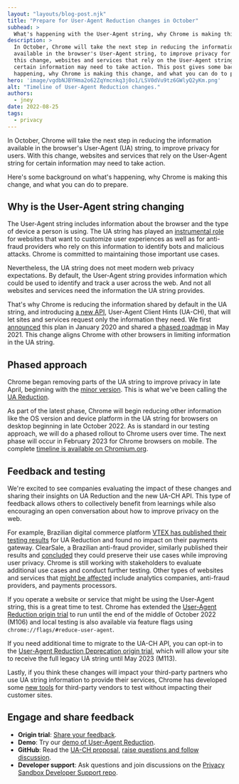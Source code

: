 ```yaml
---
layout: "layouts/blog-post.njk"
title: "Prepare for User-Agent Reduction changes in October"
subhead: > 
  What's happening with the User-Agent string, why Chrome is making this change, and what you can do to prepare.
description: >
  In October, Chrome will take the next step in reducing the information
  available in the browser's User-Agent string, to improve privacy for users. With
  this change, websites and services that rely on the User-Agent string for
  certain information may need to take action. This post gives some background on what's
  happening, why Chrome is making this change, and what you can do to prepare.
hero: 'image/vgdbNJBYHma2o62ZqYmcnkq3j0o1/LSV0dVu9tz6GWlyQ2yKm.png'
alt: "Timeline of User-Agent Reduction changes."
authors:
  - jney
date: 2022-08-25
tags:
  - privacy
---
```


In October, Chrome will take the next step in reducing the information
available in the browser's User-Agent (UA) string, to improve privacy for users. With
this change, websites and services that rely on the User-Agent string for
certain information may need to take action.

Here's some background on what's happening, why Chrome is making this change,
and what you can do to prepare.

## Why is the User-Agent string changing

The User-Agent string includes information about the browser and the type
of device a person is using. The UA string has played an [instrumental
role](https://www.rfc-editor.org/rfc/rfc1945#section-10.15) for websites that
want to customize user experiences as well as for anti-fraud providers who rely
on this information to identify bots and malicious attacks. Chrome is committed
to maintaining those important use cases.

Nevertheless, the UA string does not meet modern web privacy expectations. By
default, the User-Agent string provides information which could be used to
identify and track a user across the web. And not all websites and services need
the information the UA string provides.

That's why Chrome is reducing the information shared by default in the UA
string, and introducing [a new API](https://web.dev/user-agent-client-hints/),
User-Agent Client Hints (UA-CH), that will let sites and services request only
the information they need.  We first
[announced](https://groups.google.com/a/chromium.org/g/blink-dev/c/-2JIRNMWJ7s/m/yHe4tQNLCgAJ)
this plan in January 2020 and shared a
[phased roadmap](https://blog.chromium.org/2021/05/update-on-user-agent-string-reduction.html)
in May 2021. This change aligns Chrome with other browsers in limiting
information in the UA string.

## Phased approach

Chrome began removing parts of the UA string to improve privacy in late April, 
beginning with the [minor
version](https://chromestatus.com/feature/6311349754789888). This is what we've
been calling the
[UA Reduction](/docs/privacy-sandbox/user-agent/).

As part of the latest phase, Chrome will begin reducing other information like
the OS version and device platform in the UA string for browsers on desktop
beginning in late October 2022. As is standard in our testing approach, we will
do a phased rollout to Chrome users over time. The next phase will occur in
February 2023 for Chrome browsers on mobile. The complete [timeline is available
on
Chromium.org](https://www.chromium.org/updates/ua-reduction/#proposed-rollout-plan).

## Feedback and testing

We're excited to see companies evaluating the impact of these changes and
sharing their insights on UA Reduction and the new UA-CH API. This type of
feedback allows others to collectively benefit from learnings while also
encouraging an open conversation about how to improve privacy on the web.

For example, Brazilian digital commerce platform [VTEX
has published their testing results](https://github.com/WICG/ua-client-hints/issues/314)
for UA Reduction and found no impact on their payments gateway. ClearSale, a
Brazilian anti-fraud provider, similarly published their results and
[concluded](https://github.com/WICG/ua-client-hints/issues/315) they could
preserve their use cases while improving user privacy. Chrome is still working
with stakeholders to evaluate additional use cases and conduct further testing.
Other types of websites and services that [might be
affected](https://wicg.github.io/ua-client-hints/#use-cases) include analytics
companies, anti-fraud providers, and payments processors.

If you operate a website or service that might be using the User-Agent string,
this is a great time to test. Chrome has extended the
[User-Agent Reduction origin trial](/blog/user-agent-reduction-origin-trial/)
to run until the end of the middle of October 2022 (M106) and local testing is
also available via feature flags using `chrome://flags/#reduce-user-agent`.

If you need additional time to migrate to the UA-CH API, you can opt-in to the
[User-Agent Reduction Deprecation origin trial](/origintrials/#/view_trial/2608710084154359809),
which will allow your site to receive the full legacy UA string until May 2023
(M113).

Lastly, if you think these changes will impact your third-party partners who
use UA string information to provide their services, Chrome has developed some
[new tools](/docs/privacy-sandbox/user-agent/#prepare-and-test)
for third-party vendors to test without impacting their customer sites.

## Engage and share feedback

-   **Origin trial**:
    [Share your feedback](https://github.com/miketaylr/user-agent-reduction/issues).
-   **Demo**: Try our [demo of User-Agent Reduction](https://uar-ot.glitch.me/).
-   **GitHub**: Read the [UA-CH
    proposal](https://github.com/WICG/ua-client-hints),
    [raise questions and follow discussion](https://github.com/WICG/ua-client-hints/issues).
-   **Developer support**: Ask questions and join discussions on the
    [Privacy Sandbox Developer Support repo](https://github.com/GoogleChromeLabs/privacy-sandbox-dev-support).

